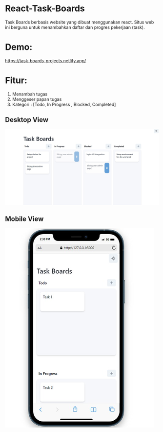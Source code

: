 # React-Task-Boards
Task Boards berbasis website yang dibuat menggunakan react. Situs web ini berguna untuk menambahkan daftar dan progres pekerjaan (task).

# Demo:
https://task-boards-projects.netlify.app/

# Fitur:
1. Menambah tugas
2. Menggeser papan tugas
3. Kategori : [Todo, In Progress
, Blocked, Completed]

## Desktop View
![Alt-Text](/src/images/ss-1.jpeg)
## Mobile View
![Alt-Text](/src/images/ss-2.jpeg)